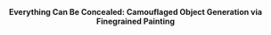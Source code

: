 <center>
  <b>
    Everything Can Be Concealed: Camouflaged Object Generation via Finegrained Painting
  </b>
</center>
